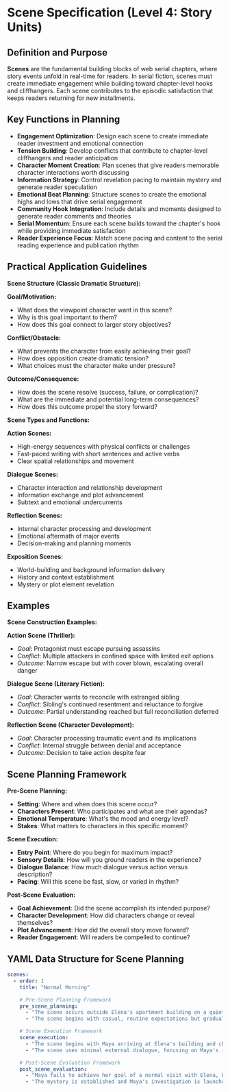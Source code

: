 # Scene Specification (Level 4: Story Units)

## Definition and Purpose

**Scenes** are the fundamental building blocks of web serial chapters, where story events unfold in real-time for readers. In serial fiction, scenes must create immediate engagement while building toward chapter-level hooks and cliffhangers. Each scene contributes to the episodic satisfaction that keeps readers returning for new installments.

## Key Functions in Planning

- **Engagement Optimization**: Design each scene to create immediate reader investment and emotional connection
- **Tension Building**: Develop conflicts that contribute to chapter-level cliffhangers and reader anticipation
- **Character Moment Creation**: Plan scenes that give readers memorable character interactions worth discussing
- **Information Strategy**: Control revelation pacing to maintain mystery and generate reader speculation
- **Emotional Beat Planning**: Structure scenes to create the emotional highs and lows that drive serial engagement
- **Community Hook Integration**: Include details and moments designed to generate reader comments and theories
- **Serial Momentum**: Ensure each scene builds toward the chapter's hook while providing immediate satisfaction
- **Reader Experience Focus**: Match scene pacing and content to the serial reading experience and publication rhythm

## Practical Application Guidelines

**Scene Structure (Classic Dramatic Structure):**

**Goal/Motivation:**

- What does the viewpoint character want in this scene?
- Why is this goal important to them?
- How does this goal connect to larger story objectives?

**Conflict/Obstacle:**

- What prevents the character from easily achieving their goal?
- How does opposition create dramatic tension?
- What choices must the character make under pressure?

**Outcome/Consequence:**

- How does the scene resolve (success, failure, or complication)?
- What are the immediate and potential long-term consequences?
- How does this outcome propel the story forward?

**Scene Types and Functions:**

**Action Scenes:**

- High-energy sequences with physical conflicts or challenges
- Fast-paced writing with short sentences and active verbs
- Clear spatial relationships and movement

**Dialogue Scenes:**

- Character interaction and relationship development
- Information exchange and plot advancement
- Subtext and emotional undercurrents

**Reflection Scenes:**

- Internal character processing and development
- Emotional aftermath of major events
- Decision-making and planning moments

**Exposition Scenes:**

- World-building and background information delivery
- History and context establishment
- Mystery or plot element revelation

## Examples

**Scene Construction Examples:**

**Action Scene (Thriller):**

- _Goal_: Protagonist must escape pursuing assassins
- _Conflict_: Multiple attackers in confined space with limited exit options
- _Outcome_: Narrow escape but with cover blown, escalating overall danger

**Dialogue Scene (Literary Fiction):**

- _Goal_: Character wants to reconcile with estranged sibling
- _Conflict_: Sibling's continued resentment and reluctance to forgive
- _Outcome_: Partial understanding reached but full reconciliation deferred

**Reflection Scene (Character Development):**

- _Goal_: Character processing traumatic event and its implications
- _Conflict_: Internal struggle between denial and acceptance
- _Outcome_: Decision to take action despite fear

## Scene Planning Framework

**Pre-Scene Planning:**

- **Setting**: Where and when does this scene occur?
- **Characters Present**: Who participates and what are their agendas?
- **Emotional Temperature**: What's the mood and energy level?
- **Stakes**: What matters to characters in this specific moment?

**Scene Execution:**

- **Entry Point**: Where do you begin for maximum impact?
- **Sensory Details**: How will you ground readers in the experience?
- **Dialogue Balance**: How much dialogue versus action versus description?
- **Pacing**: Will this scene be fast, slow, or varied in rhythm?

**Post-Scene Evaluation:**

- **Goal Achievement**: Did the scene accomplish its intended purpose?
- **Character Development**: How did characters change or reveal themselves?
- **Plot Advancement**: How did the overall story move forward?
- **Reader Engagement**: Will readers be compelled to continue?

## YAML Data Structure for Scene Planning

```yaml
scenes:
  - order: 1
    title: "Normal Morning"

    # Pre-Scene Planning Framework
    pre_scene_planning:
      - "The scene occurs outside Elena's apartment building on a quiet residential street during Sunday morning at 10 AM, with Maya Chen as POV character while Elena is absent but present through environmental traces."
      - "The scene begins with casual, routine expectations but gradually builds to worried concern as Maya's peace of mind and family connection become threatened by the mystery of Elena's safety."

    # Scene Execution Framework
    scene_execution:
      - "The scene begins with Maya arriving at Elena's building and checking her phone, grounded by sensory details like Elena's parked car, echoing knocks, and the weight of the spare key."
      - "The scene uses minimal external dialogue, focusing on Maya's internal voice and one-sided conversation, while maintaining a deliberate build from routine normalcy to growing concern."

    # Post-Scene Evaluation Framework
    post_scene_evaluation:
      - "Maya fails to achieve her goal of a normal visit with Elena, but this failure becomes the story's inciting incident while revealing her protective and persistent nature."
      - "The mystery is established and Maya's investigation is launched, moving from normal world into supernatural territory while creating a compelling hook through Maya's growing unease."
```
